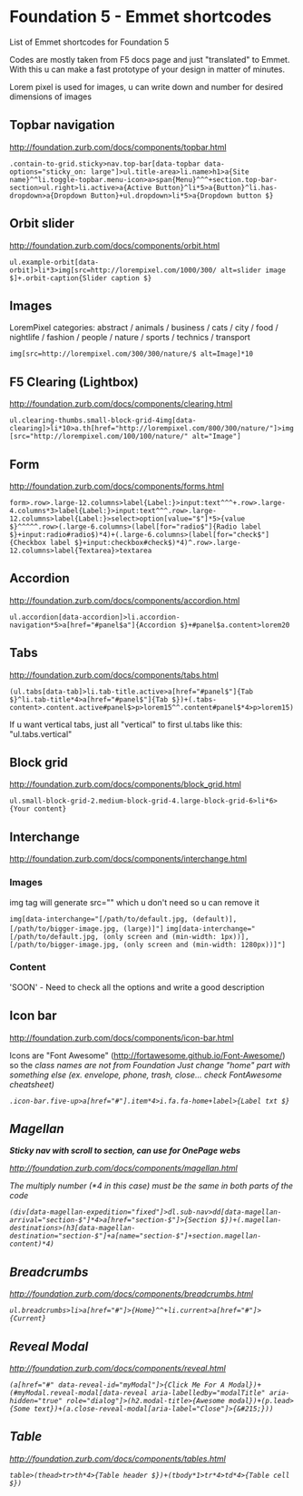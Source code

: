 # Foundation 5 - Emmet shortcodes
List of Emmet shortcodes for Foundation 5

Codes are mostly taken from F5 docs page and just "translated" to Emmet. With this u can make a fast prototype of your design in matter of minutes.

Lorem pixel is used for images, u can write down and number for desired dimensions of images


## Topbar navigation

http://foundation.zurb.com/docs/components/topbar.html

`.contain-to-grid.sticky>nav.top-bar[data-topbar data-options="sticky_on: large"]>ul.title-area>li.name>h1>a{Site name}^^li.toggle-topbar.menu-icon>a>span{Menu}^^^+section.top-bar-section>ul.right>li.active>a{Active Button}^li*5>a{Button}^li.has-dropdown>a{Dropdown Button}+ul.dropdown>li*5>a{Dropdown button $}`

## Orbit slider

http://foundation.zurb.com/docs/components/orbit.html

`ul.example-orbit[data-orbit]>li*3>img[src=http://lorempixel.com/1000/300/ alt=slider image $]+.orbit-caption{Slider caption $}`

## Images

LoremPixel categories: abstract / animals / business / cats / city / food / nightlife / fashion / people / nature / sports / technics / transport

`img[src=http://lorempixel.com/300/300/nature/$ alt=Image]*10`

## F5 Clearing (Lightbox)

http://foundation.zurb.com/docs/components/clearing.html

`ul.clearing-thumbs.small-block-grid-4img[data-clearing]>li*10>a.th[href="http://lorempixel.com/800/300/nature/"]>img[src="http://lorempixel.com/100/100/nature/" alt="Image"]`

## Form

http://foundation.zurb.com/docs/components/forms.html

`form>.row>.large-12.columns>label{Label:}>input:text^^^+.row>.large-4.columns*3>label{Label:}>input:text^^^.row>.large-12.columns>label{Label:}>select>option[value="$"]*5>{value $}^^^^^.row>(.large-6.columns>(label[for="radio$"]{Radio label $}+input:radio#radio$)*4)+(.large-6.columns>(label[for="check$"]{Checkbox label $}+input:checkbox#check$)*4)^.row>.large-12.columns>label{Textarea}>textarea`

## Accordion

http://foundation.zurb.com/docs/components/accordion.html

`ul.accordion[data-accordion]>li.accordion-navigation*5>a[href="#panel$a"]{Accordion $}+#panel$a.content>lorem20`

## Tabs

http://foundation.zurb.com/docs/components/tabs.html

`(ul.tabs[data-tab]>li.tab-title.active>a[href="#panel$"]{Tab $}^li.tab-title*4>a[href="#panel$"]{Tab $})+(.tabs-content>.content.active#panel$>p>lorem15^^.content#panel$*4>p>lorem15)`

If u want vertical tabs, just all "vertical" to first ul.tabs like this:  "ul.tabs.vertical"

## Block grid

http://foundation.zurb.com/docs/components/block_grid.html

`ul.small-block-grid-2.medium-block-grid-4.large-block-grid-6>li*6>{Your content}`

## Interchange

http://foundation.zurb.com/docs/components/interchange.html

### Images

img tag will generate src="" which u don't need so u can remove it

`img[data-interchange="[/path/to/default.jpg, (default)], [/path/to/bigger-image.jpg, (large)]"]`
`img[data-interchange="[/path/to/default.jpg, (only screen and (min-width: 1px))], [/path/to/bigger-image.jpg, (only screen and (min-width: 1280px))]"]`

### Content

'SOON' - Need to check all the options and write a good description


## Icon bar

http://foundation.zurb.com/docs/components/icon-bar.html

Icons are "Font Awesome" (http://fortawesome.github.io/Font-Awesome/) so the <i> class names are not from Foundation
Just change "home" part with something else (ex. envelope, phone, trash, close... check FontAwesome cheatsheet)

`.icon-bar.five-up>a[href="#"].item*4>i.fa.fa-home+label>{Label txt $}`


## Magellan 

**Sticky nav with scroll to section, can use for OnePage webs**

http://foundation.zurb.com/docs/components/magellan.html

The multiply number (*4 in this case) must be the same in both parts of the code

`(div[data-magellan-expedition="fixed"]>dl.sub-nav>dd[data-magellan-arrival="section-$"]*4>a[href="section-$"]>{Section $})+(.magellan-destinations>(h3[data-magellan-destination="section-$"]+a[name="section-$"]+section.magellan-content)*4)`


## Breadcrumbs

http://foundation.zurb.com/docs/components/breadcrumbs.html

`ul.breadcrumbs>li>a[href="#"]>{Home}^^+li.current>a[href="#"]>{Current}`


## Reveal Modal

http://foundation.zurb.com/docs/components/reveal.html

`(a[href="#" data-reveal-id="myModal"]>{Click Me For A Modal})+(#myModal.reveal-modal[data-reveal aria-labelledby="modalTitle" aria-hidden="true" role="dialog"]>(h2.modal-title>{Awesome modal})+(p.lead>{Some text})+(a.close-reveal-modal[aria-label="Close"]>{&#215;}))`


## Table

http://foundation.zurb.com/docs/components/tables.html

`table>(thead>tr>th*4>{Table header $})+(tbody*1>tr*4>td*4>{Table cell $})`
